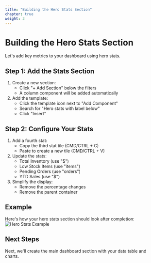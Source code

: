 ```yaml
---
title: "Building the Hero Stats Section"
chapter: true
weight: 3
---
```


# Building the Hero Stats Section

Let's add key metrics to your dashboard using hero stats.

## Step 1: Add the Stats Section
1. Create a new section:
   - Click "+ Add Section" below the filters
   - A column component will be added automatically
2. Add the template:
   - Click the template icon next to "Add Component"
   - Search for "Hero stats with label below"
   - Click "Insert"

## Step 2: Configure Your Stats
1. Add a fourth stat:
   - Copy the third stat tile (CMD/CTRL + C)
   - Paste to create a new tile (CMD/CTRL + V)
2. Update the stats:
   - Total Inventory (use "$")
   - Low Stock Items (use "items")
   - Pending Orders (use "orders")
   - YTD Sales (use "$")
3. Simplify the display:
   - Remove the percentage changes
   - Remove the parent container

## Example
Here's how your hero stats section should look after completion:
![Hero Stats Example](/images/gifs/herostats-add-components.gif)

## Next Steps
Next, we'll create the main dashboard section with your data table and charts.
